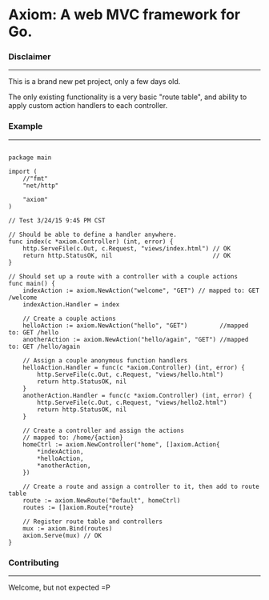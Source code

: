 # Axiom: A web MVC framework for Go.

### Disclaimer
- - -

This is a brand new pet project, only a few days old.

The only existing functionality is a very basic "route table",
and ability to apply custom action handlers to each controller.

### Example
- - - 

```

package main

import (
	//"fmt"
	"net/http"

	"axiom"
)

// Test 3/24/15 9:45 PM CST

// Should be able to define a handler anywhere.
func index(c *axiom.Controller) (int, error) {
	http.ServeFile(c.Out, c.Request, "views/index.html") // OK
	return http.StatusOK, nil                            // OK
}

// Should set up a route with a controller with a couple actions
func main() {
	indexAction := axiom.NewAction("welcome", "GET") // mapped to: GET /welcome
	indexAction.Handler = index

	// Create a couple actions
	helloAction := axiom.NewAction("hello", "GET")         //mapped to: GET /hello
	anotherAction := axiom.NewAction("hello/again", "GET") //mapped to: GET /hello/again

	// Assign a couple anonymous function handlers
	helloAction.Handler = func(c *axiom.Controller) (int, error) {
		http.ServeFile(c.Out, c.Request, "views/hello.html")
		return http.StatusOK, nil
	}
	anotherAction.Handler = func(c *axiom.Controller) (int, error) {
		http.ServeFile(c.Out, c.Request, "views/hello2.html")
		return http.StatusOK, nil
	}

	// Create a controller and assign the actions
	// mapped to: /home/{action}
	homeCtrl := axiom.NewController("home", []axiom.Action{
		*indexAction,
		*helloAction,
		*anotherAction,
	})

	// Create a route and assign a controller to it, then add to route table
	route := axiom.NewRoute("Default", homeCtrl)
	routes := []axiom.Route{*route}

	// Register route table and controllers
	mux := axiom.Bind(routes)
	axiom.Serve(mux) // OK
}

```

### Contributing
- - -

Welcome, but not expected =P




